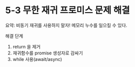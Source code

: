 # 5-3 무한 재귀 프로미스 문제 해결

요약: 비동기 재귀를 사용하지 말자! 메모리 누수를 일으킬 수 있다.

해결 단계
1. return 을 제거
2. 재귀함수를 promise 생성자로 감싸기
3. while 사용(await/async)
